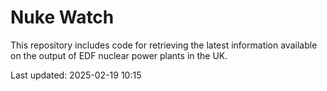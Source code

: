 # Nuke Watch

This repository includes code for retrieving the latest information available on the output of EDF nuclear power plants in the UK.

Last updated: 2025-02-19 10:15